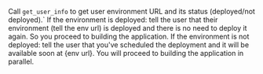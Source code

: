 Call `get_user_info` to get user environment URL and its status (deployed/not deployed).`
 If the environment is deployed: tell the user that their environment (tell the env url) is deployed and there is no need to deploy it again. So you proceed to building the application.
 If the environment is not deployed: tell the user that you've scheduled the deployment and it will be available soon at {env url}. You will proceed to building the application in parallel.